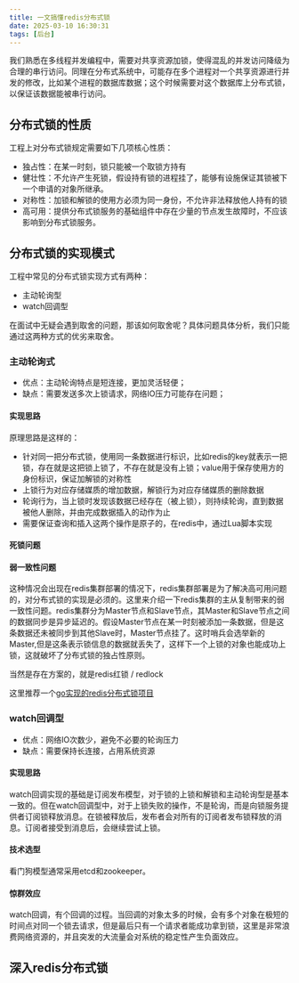 ```yaml
---
title: 一文搞懂redis分布式锁
date: 2025-03-10 16:30:31
tags: [后台]
---
```


我们熟悉在多线程并发编程中，需要对共享资源加锁，使得混乱的并发访问降级为合理的串行访问。同理在分布式系统中，可能存在多个进程对一个共享资源进行并发的修改，比如某个进程的数据库数据；这个时候需要对这个数据库上分布式锁，以保证该数据能被串行访问。

## 分布式锁的性质

工程上对分布式锁规定需要如下几项核心性质：
- 独占性：在某一时刻，锁只能被一个取锁方持有
- 健壮性：不允许产生死锁，假设持有锁的进程挂了，能够有设施保证其锁被下一个申请的对象所继承。
- 对称性：加锁和解锁的使用方必须为同一身份，不允许非法释放他人持有的锁
- 高可用：提供分布式锁服务的基础组件中存在少量的节点发生故障时，不应该影响到分布式锁服务。

## 分布式锁的实现模式

工程中常见的分布式锁实现方式有两种：
- 主动轮询型
- watch回调型

在面试中无疑会遇到取舍的问题，那该如何取舍呢？具体问题具体分析，我们只能通过这两种方式的优劣来取舍。

### 主动轮询式
- 优点：主动轮询特点是短连接，更加灵活轻便；
- 缺点：需要发送多次上锁请求，网络IO压力可能存在问题；

#### 实现思路
原理思路是这样的：
- 针对同一把分布式锁，使用同一条数据进行标识，比如redis的key就表示一把锁，存在就是这把锁上锁了，不存在就是没有上锁；value用于保存使用方的身份标识，保证加解锁的对称性
- 上锁行为对应存储媒质的增加数据，解锁行为对应存储媒质的删除数据
- 轮询行为，当上锁时发现该数据已经存在（被上锁），则持续轮询，直到数据被他人删除，并由完成数据插入的动作为止
- 需要保证查询和插入这两个操作是原子的，在redis中，通过Lua脚本实现

#### 死锁问题
#### 弱一致性问题
这种情况会出现在redis集群部署的情况下，redis集群部署是为了解决高可用问题的，对分布式锁的实现是必须的。这里来介绍一下redis集群的主从复制带来的弱一致性问题。redis集群分为Master节点和Slave节点，其Master和Slave节点之间的数据同步是异步延迟的。假设Master节点在某一时刻被添加一条数据，但是这条数据还未被同步到其他Slave时，Master节点挂了。这时哨兵会选举新的Master,但是这条表示锁信息的数据就丢失了，这样下一个上锁的对象也能成功上锁，这就破坏了分布式锁的独占性原则。

当然是存在方案的，就是redis红锁 / redlock

这里推荐一个[go实现的redis分布式锁项目](https://link.zhihu.com/?target=https%3A//github.com/gomodule/redigo)


### watch回调型
- 优点：网络IO次数少，避免不必要的轮询压力
- 缺点：需要保持长连接，占用系统资源

#### 实现思路
watch回调实现的基础是订阅发布模型，对于锁的上锁和解锁和主动轮询型是基本一致的。但在watch回调型中，对于上锁失败的操作，不是轮询，而是向锁服务提供者订阅锁释放消息。在锁被释放后，发布者会对所有的订阅者发布锁释放的消息。订阅者接受到消息后，会继续尝试上锁。

#### 技术选型
看门狗模型通常采用etcd和zookeeper。

#### 惊群效应
watch回调，有个回调的过程。当回调的对象太多的时候，会有多个对象在极短的时间点对同一个锁去请求，但是最后只有一个请求者能成功拿到锁，这里是非常浪费网络资源的，并且突发的大流量会对系统的稳定性产生负面效应。

## 深入redis分布式锁

